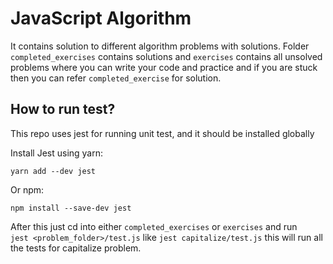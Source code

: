 # JavaScript Algorithm

It contains solution to different algorithm problems with solutions.
Folder `completed_exercises` contains solutions and `exercises` contains all unsolved problems where you can write your code and practice and if you are stuck then you can refer `completed_exercise` for solution.

## How to run test?
This repo uses jest for running unit test, and it should be installed globally

Install Jest using yarn:

`yarn add --dev jest`

Or npm:

`npm install --save-dev jest`

After this just cd into either `completed_exercises`  or `exercises` and run  
`jest <problem_folder>/test.js` like `jest capitalize/test.js`  this will run all the tests for capitalize problem.